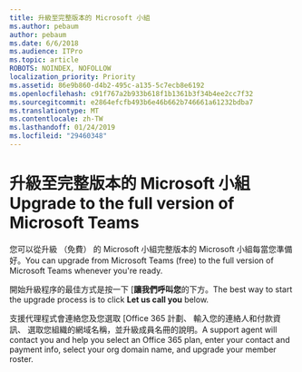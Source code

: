 ```yaml
---
title: 升級至完整版本的 Microsoft 小組
ms.author: pebaum
author: pebaum
ms.date: 6/6/2018
ms.audience: ITPro
ms.topic: article
ROBOTS: NOINDEX, NOFOLLOW
localization_priority: Priority
ms.assetid: 86e9b860-d4b2-495c-a135-5c7ecb8e6192
ms.openlocfilehash: c91f767a2b933b618f1b1361b3f34b4ee2cc7f32
ms.sourcegitcommit: e2864efcfb493b6e46b662b746661a61232bdba7
ms.translationtype: MT
ms.contentlocale: zh-TW
ms.lasthandoff: 01/24/2019
ms.locfileid: "29460348"
---
```

# <a name="upgrade-to-the-full-version-of-microsoft-teams"></a><span data-ttu-id="0cc34-102">升級至完整版本的 Microsoft 小組</span><span class="sxs-lookup"><span data-stu-id="0cc34-102">Upgrade to the full version of Microsoft Teams</span></span>

<span data-ttu-id="0cc34-103">您可以從升級 （免費） 的 Microsoft 小組完整版本的 Microsoft 小組每當您準備好。</span><span class="sxs-lookup"><span data-stu-id="0cc34-103">You can upgrade from Microsoft Teams (free) to the full version of Microsoft Teams whenever you're ready.</span></span>
  
<span data-ttu-id="0cc34-104">開始升級程序的最佳方式是按一下 [**讓我們呼叫您**的下方。</span><span class="sxs-lookup"><span data-stu-id="0cc34-104">The best way to start the upgrade process is to click **Let us call you** below.</span></span> 
  
<span data-ttu-id="0cc34-105">支援代理程式會連絡您及您選取 [Office 365 計劃、 輸入您的連絡人和付款資訊、 選取您組織的網域名稱，並升級成員名冊的說明。</span><span class="sxs-lookup"><span data-stu-id="0cc34-105">A support agent will contact you and help you select an Office 365 plan, enter your contact and payment info, select your org domain name, and upgrade your member roster.</span></span>
  


